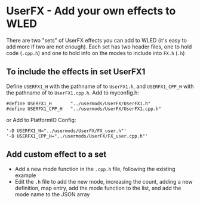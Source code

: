 # UserFX - Add your own effects to WLED

There are two "sets" of UserFX effects you can add to WLED (it's easy to add more if two are not enough).  Each set has two header files, one to hold code (`.cpp.h`) and one to hold info on the modes to include into `FX.h` (`.h`)

## To include the effects in set UserFX1

Define `USERFX1_H` with the pathname of to `UserFX1.h`, and `USERFX1_CPP_H` with the pathname of to `UserFX1.cpp.h`.  Add to myconfig.h:

```
#define USERFX1_H       "../usermods/UserFX/UserFX1.h"
#define USERFX1_CPP_H   "../usermods/UserFX/UserFX1.cpp.h"
```
or Add to PlatformIO Config:

```
'-D USERFX1_H="../usermods/UserFX/FX_user.h"'
'-D USERFX1_CPP_H="../usermods/UserFX/FX_user.cpp.h"'
```

## Add custom effect to a set

- Add a new mode function in the `.cpp.h` file, following the existing example
- Edit the `.h` file to add the new mode, increasing the count, adding a new definition, map entry, add the mode function to the list, and add the mode name to the JSON array
